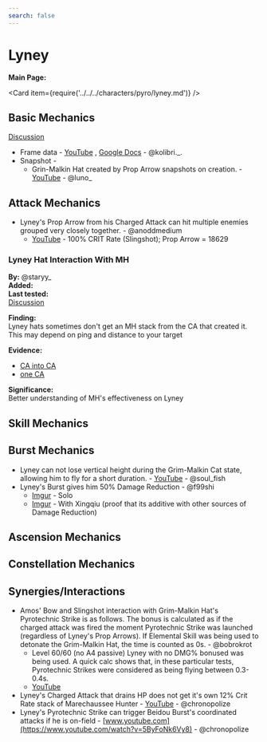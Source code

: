 ```yaml
---
search: false
---
```


# Lyney
 
**Main Page:**
 
<Card item={require('../../../characters/pyro/lyney.md')} />
 
## Basic Mechanics
 
[Discussion](https://tickets.deeznuts.moe/transcripts/lyney-basic-mechanics)
* Frame data - [YouTube](https://youtu.be/fmKm5ddt7I4) , [Google Docs](https://docs.google.com/spreadsheets/d/1gnA8r59Zp4gMIWTeOyW04hUikeNyrHIL7Ujbc-QATjs/edit?usp=sharing) - @kolibri._.
* Snapshot - 
    * Grin-Malkin Hat created by Prop Arrow snapshots on creation. - [YouTube](https://youtu.be/w4zKHyNoXxo?si=ygXD8ykH_H2hsMbc) - @luno_
 
## Attack Mechanics
 
* Lyney's Prop Arrow from his Charged Attack can hit multiple enemies grouped very closely together. - @anoddmedium
    * [YouTube](https://youtu.be/tOIOOena330) - 100% CRIT Rate (Slingshot); Prop Arrow = 18629  

### Lyney Hat Interaction With MH

**By:** @staryy_  
**Added:** <Version date="2024-07-01" />  
**Last tested:** <VersionHl date="2024-06-20" />  
[Discussion](https://tickets.deeznuts.moe/transcripts/lyney-hat-interaction-with-mh)

**Finding:**  
Lyney hats sometimes don't get an MH stack from the CA that created it. This may depend on ping and distance to your target  
  
**Evidence:**  
- [CA into CA](https://www.youtube.com/watch?v=n9JSseuV3LI)
- [one CA](https://www.youtube.com/watch?v=LtfkYJNS_OE)  
  
**Significance:**  
Better understanding of MH's effectiveness on Lyney

## Skill Mechanics
 
## Burst Mechanics
 
* Lyney can not lose vertical height during the Grim-Malkin Cat state, allowing him to fly for a short duration. - [YouTube](https://youtu.be/gS2WsY4nVW0) - @soul_fish
* Lyney's Burst gives him 50% Damage Reduction - @f99shi
    * [Imgur](https://imgur.com/a/QT6aW9F) - Solo  
    * [Imgur](https://imgur.com/a/ZA6Wc6u) - With Xingqiu (proof that its additive with other sources of Damage Reduction) 
 
 
## Ascension Mechanics
 
## Constellation Mechanics
 
## Synergies/Interactions
 
* Amos' Bow and Slingshot interaction with Grim-Malkin Hat's Pyrotechnic Strike is as follows. The bonus is calculated as if the charged attack was fired the moment Pyrotechnic Strike was launched (regardless of Lyney's Prop Arrows). If Elemental Skill was being used to detonate the Grim-Malkin Hat, the time is counted as 0s. - @bobrokrot
    * Level 60/60 (no A4 passive) Lyney with no DMG% bonused was being used. A quick calc shows that, in these particular tests, Pyrotechnic Strikes were considered as being flying between 0.3-0.4s.
    * [YouTube](https://youtu.be/b37bOvKir5c)  
* Lyney's Charged Attack that drains HP does not get it's own 12% Crit Rate stack of Marechaussee Hunter - 
[YouTube](https://www.youtube.com/watch?v=QblKD2-9WNE) - @chronopolize
* Lyney's Pyrotechnic Strike can trigger Beidou Burst's coordinated attacks if he is on-field - 
[www.youtube.com](https://www.youtube.com/watch?v=5ByFoNk6Vy8) - @chronopolize
 

